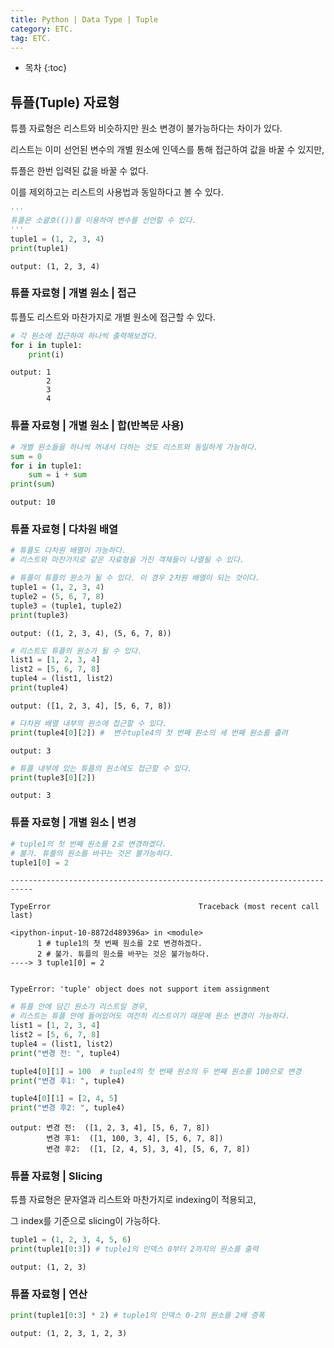 ```yaml
---
title: Python | Data Type | Tuple
category: ETC.
tag: ETC.
---
```











* 목차
{:toc}














## 튜플(Tuple) 자료형

튜플 자료형은 리스트와 비슷하지만 원소 변경이 불가능하다는 차이가 있다. 

리스트는 이미 선언된 변수의 개별 원소에 인덱스를 통해 접근하여 값을 바꿀 수 있지만,  

튜플은 한번 입력된 값을 바꿀 수 없다.

이를 제외하고는 리스트의 사용법과 동일하다고 볼 수 있다.


```python
'''
튜플은 소괄호(())를 이용하여 변수를 선언할 수 있다. 
'''
tuple1 = (1, 2, 3, 4)
print(tuple1)
```

    output: (1, 2, 3, 4)
    

### 튜플 자료형 | 개별 원소 | 접근

튜플도 리스트와 마찬가지로 개별 원소에 접근할 수 있다.


```python
# 각 원소에 접근하여 하나씩 출력해보겠다.
for i in tuple1:
    print(i)
```

    output: 1
            2
            3
            4
    

### 튜플 자료형 | 개별 원소 | 합(반복문 사용)


```python
# 개별 원소들을 하나씩 꺼내서 더하는 것도 리스트와 동일하게 가능하다.
sum = 0
for i in tuple1:
    sum = i + sum
print(sum)
```

    output: 10
    

### 튜플 자료형 | 다차원 배열


```python
# 튜플도 다차원 배열이 가능하다. 
# 리스트와 마찬가지로 같은 자료형을 가진 객체들이 나열될 수 있다. 

# 튜플이 튜플의 원소가 될 수 있다. 이 경우 2차원 배열이 되는 것이다.
tuple1 = (1, 2, 3, 4)
tuple2 = (5, 6, 7, 8)
tuple3 = (tuple1, tuple2)
print(tuple3)
```

    output: ((1, 2, 3, 4), (5, 6, 7, 8))
    


```python
# 리스트도 튜플의 원소가 될 수 있다.
list1 = [1, 2, 3, 4]
list2 = [5, 6, 7, 8]
tuple4 = (list1, list2)
print(tuple4)
```

    output: ([1, 2, 3, 4], [5, 6, 7, 8])
    


```python
# 다차원 배열 내부의 원소에 접근할 수 있다.
print(tuple4[0][2]) #  변수tuple4의 첫 번째 원소의 세 번째 원소를 출려
```

    output: 3
    


```python
# 튜플 내부에 있는 튜플의 원소에도 접근할 수 있다.
print(tuple3[0][2])
```

    output: 3
    

### 튜플 자료형 | 개별 원소 | 변경


```python
# tuple1의 첫 번째 원소를 2로 변경하겠다. 
# 불가. 튜플의 원소를 바꾸는 것은 불가능하다.
tuple1[0] = 2 
```


    ---------------------------------------------------------------------------

    TypeError                                 Traceback (most recent call last)

    <ipython-input-10-8872d489396a> in <module>
          1 # tuple1의 첫 번째 원소를 2로 변경하겠다.
          2 # 불가. 튜플의 원소를 바꾸는 것은 불가능하다.
    ----> 3 tuple1[0] = 2
    

    TypeError: 'tuple' object does not support item assignment



```python
# 튜플 안에 담긴 원소가 리스트일 경우,
# 리스트는 튜플 안에 들어있어도 여전히 리스트이기 때문에 원소 변경이 가능하다.
list1 = [1, 2, 3, 4]
list2 = [5, 6, 7, 8]
tuple4 = (list1, list2)
print("변경 전: ", tuple4)

tuple4[0][1] = 100  # tuple4의 첫 번째 원소의 두 번째 원소를 100으로 변경
print("변경 후1: ", tuple4)

tuple4[0][1] = [2, 4, 5]
print("변경 후2: ", tuple4)
```

    output: 변경 전:  ([1, 2, 3, 4], [5, 6, 7, 8])
            변경 후1:  ([1, 100, 3, 4], [5, 6, 7, 8])
            변경 후2:  ([1, [2, 4, 5], 3, 4], [5, 6, 7, 8])
    

### 튜플 자료형 | Slicing

튜플 자료형은 문자열과 리스트와 마찬가지로 indexing이 적용되고,

그 index를 기준으로 slicing이 가능하다.


```python
tuple1 = (1, 2, 3, 4, 5, 6)
print(tuple1[0:3]) # tuple1의 인덱스 0부터 2까지의 원소를 출력
```

    output: (1, 2, 3)
    

### 튜플 자료형 | 연산


```python
print(tuple1[0:3] * 2) # tuple1의 인덱스 0-2의 원소를 2배 증폭
```

    output: (1, 2, 3, 1, 2, 3)
    


